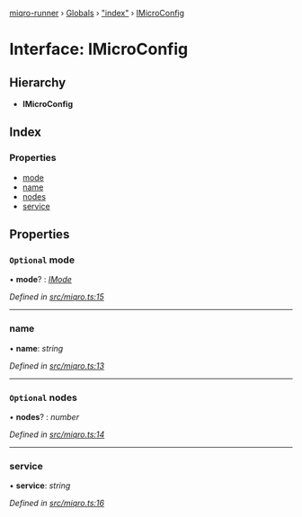[miqro-runner](../README.md) › [Globals](../globals.md) › ["index"](../modules/_index_.md) › [IMicroConfig](_index_.imicroconfig.md)

# Interface: IMicroConfig

## Hierarchy

* **IMicroConfig**

## Index

### Properties

* [mode](_index_.imicroconfig.md#optional-mode)
* [name](_index_.imicroconfig.md#name)
* [nodes](_index_.imicroconfig.md#optional-nodes)
* [service](_index_.imicroconfig.md#service)

## Properties

### `Optional` mode

• **mode**? : *[IMode](../modules/_index_.md#imode)*

*Defined in [src/miqro.ts:15](https://github.com/claukers/miqro-runner/blob/9711821/src/miqro.ts#L15)*

___

###  name

• **name**: *string*

*Defined in [src/miqro.ts:13](https://github.com/claukers/miqro-runner/blob/9711821/src/miqro.ts#L13)*

___

### `Optional` nodes

• **nodes**? : *number*

*Defined in [src/miqro.ts:14](https://github.com/claukers/miqro-runner/blob/9711821/src/miqro.ts#L14)*

___

###  service

• **service**: *string*

*Defined in [src/miqro.ts:16](https://github.com/claukers/miqro-runner/blob/9711821/src/miqro.ts#L16)*
